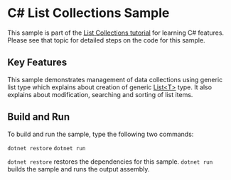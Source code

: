 C# List Collections Sample
================

This sample is part of the [List Collections tutorial](https://docs.microsoft.com/dotnet/csharp/tutorials/intro-to-csharp/arrays-and-collections)
for learning C# features. Please see that topic for detailed steps on the code
for this sample.

Key Features
------------

This sample demonstrates management of data collections using generic list type which explains about creation of generic [List&lt;T&gt;](https://docs.microsoft.com/dotnet/api/system.collections.generic.list-1) type. It also explains about modification, searching and sorting of list items.

Build and Run
-------------

To build and run the sample, type the following two commands:

`dotnet restore`
`dotnet run`

`dotnet restore` restores the dependencies for this sample.
`dotnet run` builds the sample and runs the output assembly.
